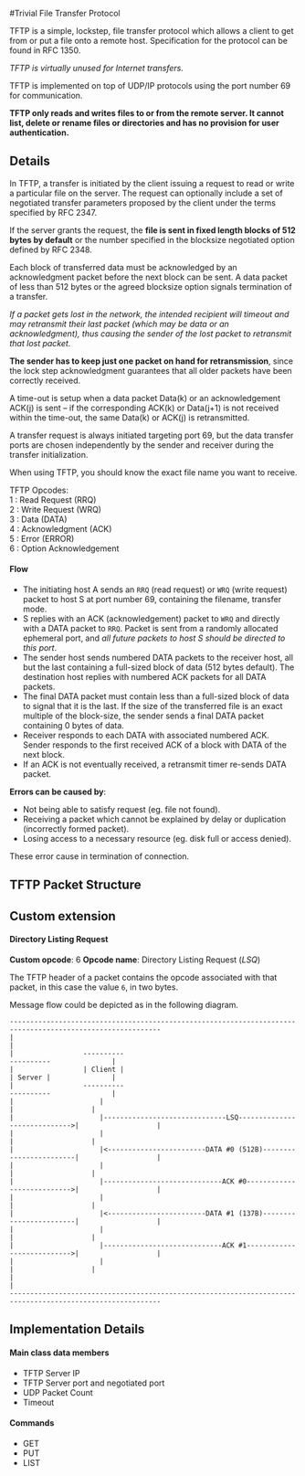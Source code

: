 #Trivial File Transfer Protocol

TFTP is a simple, lockstep, file transfer protocol which allows a client to get from or put a file onto a remote host. Specification for the protocol can be found in RFC 1350.

*TFTP is virtually unused for Internet transfers.*

TFTP is implemented on top of UDP/IP protocols using the port number 69 for communication.

**TFTP only reads and writes files to or from the remote server. It cannot list, delete or rename files or directories and has no provision for user authentication.**


## Details

In TFTP, a transfer is initiated by the client issuing a request to read or write a particular file on the server.
The request can optionally include a set of negotiated transfer parameters proposed by the client under the terms specified by RFC 2347.

If the server grants the request, the **file is sent in fixed length blocks of 512 bytes by default** or the number specified in the blocksize negotiated option defined by RFC 2348.

Each block of transferred data must be acknowledged by an acknowledgment packet before the next block can be sent. A data packet of less than 512 bytes or the agreed blocksize option signals termination of a transfer.

*If a packet gets lost in the network, the intended recipient will timeout and may retransmit their last packet (which may be data or an acknowledgment), thus causing the sender of the lost packet to retransmit that lost packet.*

**The sender has to keep just one packet on hand for retransmission**, since the lock step acknowledgment guarantees that all older packets have been correctly received.

A time-out is setup when a data packet Data(k) or an acknowledgement ACK(j) is sent – if the corresponding ACK(k) or Data(j+1) is not received within the time-out, the same Data(k) or ACK(j) is retransmitted.

A transfer request is always initiated targeting port 69, but the data transfer ports are chosen independently by the sender and receiver during the transfer initialization.

When using TFTP, you should know the exact file name you want to receive.

TFTP Opcodes:<br>
 1 : Read Request (RRQ)<br>
 2 : Write Request (WRQ)<br>
 3 : Data (DATA)<br>
 4 : Acknowledgment (ACK)<br>
 5 : Error (ERROR)<br>
 6 : Option Acknowledgement


#### Flow
- The initiating host A sends an `RRQ` (read request) or `WRQ` (write request) packet to host S at port number 69, containing the filename, transfer mode.
- S replies with an  ACK (acknowledgement) packet to `WRQ` and directly with a DATA packet to `RRQ`. Packet is sent from a randomly allocated ephemeral port, and *all future packets to host S should be directed to this port*.
- The sender host sends numbered DATA packets to the receiver host, all but the last containing a full-sized block of data (512 bytes default). The destination host replies with numbered ACK packets for all DATA packets.
- The final DATA packet must contain less than a full-sized block of data to signal that it is the last. If the size of the transferred file is an exact multiple of the block-size, the sender sends a final DATA packet containing 0 bytes of data.
- Receiver responds to each DATA with associated numbered ACK. Sender responds to the first received ACK of a block with DATA of the next block.
- If an ACK is not eventually received, a retransmit timer re-sends DATA packet.

**Errors can be caused by**:
- Not being able to satisfy request (eg. file not found).
- Receiving a packet which cannot be explained by delay or duplication (incorrectly formed packet).
- Losing access to a necessary resource (eg. disk full or access denied).

These error cause in termination of connection.

## TFTP Packet Structure


## Custom extension

#### Directory Listing Request

**Custom opcode**: 6
**Opcode name**: Directory Listing Request (*LSQ*)

The TFTP header of a packet contains the opcode associated with that packet, in this case the value `6`, in two bytes.

Message flow could be depicted as in the following diagram.
```
-----------------------------------------------------------------------------------------------------------
|                                                                                                         |
|                 ----------                                                     ----------               |
|                 | Client |                                                     | Server |               |
|                 ----------                                                     ----------               |
|                     |                                                               |                   |
|                     |------------------------------LSQ----------------------------->|                   |
|                     |                                                               |                   |
|                     |<------------------------DATA #0 (512B)------------------------|                   |
|                     |                                                               |                   |
|                     |-----------------------------ACK #0--------------------------->|                   |
|                     |                                                               |                   |
|                     |<------------------------DATA #1 (137B)------------------------|                   |
|                     |                                                               |                   |
|                     |-----------------------------ACK #1--------------------------->|                   |
|                     |                                                               |                   |
|                                                                                                         |
-----------------------------------------------------------------------------------------------------------
```


## Implementation Details

#### Main class data members
 - TFTP Server IP
 - TFTP Server port and negotiated port
 - UDP Packet Count
 - Timeout


#### Commands
- GET
- PUT
- LIST
